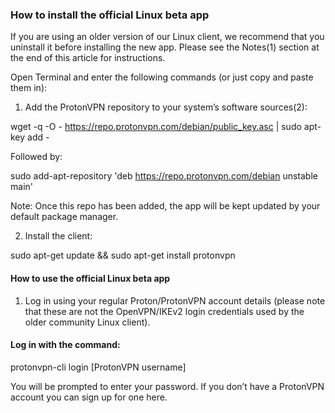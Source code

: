 ### How to install the official Linux beta app

If you are using an older version of  our Linux client, we recommend that you uninstall it before installing the new app. 
Please see the Notes(1) section at the end of this article for instructions. 

Open Terminal and enter the following commands (or just copy and paste them in):

1. Add the ProtonVPN repository to your system’s software sources(2):

  wget -q -O - https://repo.protonvpn.com/debian/public_key.asc | sudo apt-key add - 

Followed by:

 sudo add-apt-repository 'deb https://repo.protonvpn.com/debian unstable main'

Note: Once this repo has been added, the app will be kept updated by your default package manager.

2. Install the client:

  sudo apt-get update && sudo apt-get install protonvpn

#### How to use the official Linux beta app

1. Log in using your regular Proton/ProtonVPN account details 
(please note that these are not the OpenVPN/IKEv2 login credentials used by the older community Linux client). 

#### Log in with the command:

 protonvpn-cli login [ProtonVPN username]

You will be prompted to enter your password. If you don’t have a ProtonVPN account you can sign up for one here.
